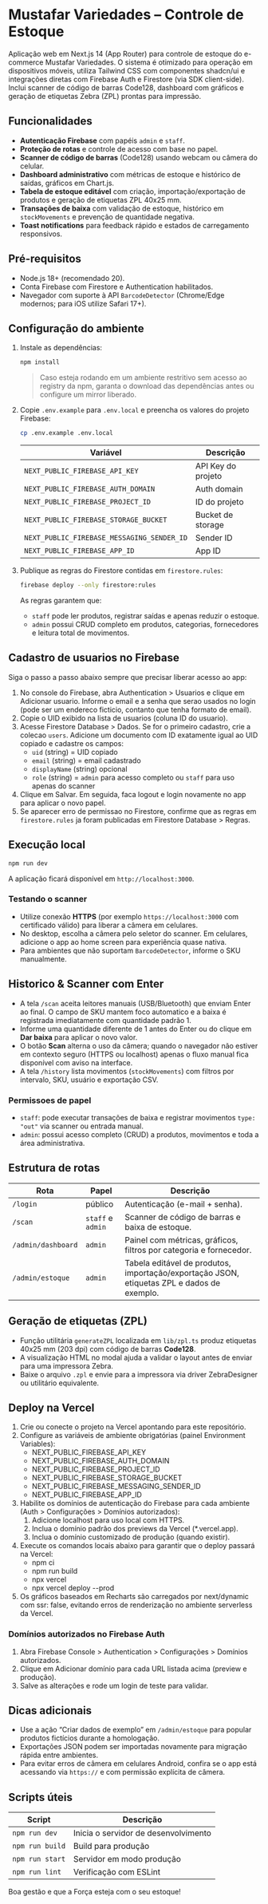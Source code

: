 ﻿# Mustafar Variedades – Controle de Estoque

Aplicação web em Next.js 14 (App Router) para controle de estoque do e-commerce Mustafar Variedades. O sistema é otimizado para operação em dispositivos móveis, utiliza Tailwind CSS com componentes shadcn/ui e integrações diretas com Firebase Auth e Firestore (via SDK client-side). Inclui scanner de código de barras Code128, dashboard com gráficos e geração de etiquetas Zebra (ZPL) prontas para impressão.

## Funcionalidades

- **Autenticação Firebase** com papéis `admin` e `staff`.
- **Proteção de rotas** e controle de acesso com base no papel.
- **Scanner de código de barras** (Code128) usando webcam ou câmera do celular.
- **Dashboard administrativo** com métricas de estoque e histórico de saídas, gráficos em Chart.js.
- **Tabela de estoque editável** com criação, importação/exportação de produtos e geração de etiquetas ZPL 40x25 mm.
- **Transações de baixa** com validação de estoque, histórico em `stockMovements` e prevenção de quantidade negativa.
- **Toast notifications** para feedback rápido e estados de carregamento responsivos.

## Pré-requisitos

- Node.js 18+ (recomendado 20).
- Conta Firebase com Firestore e Authentication habilitados.
- Navegador com suporte à API `BarcodeDetector` (Chrome/Edge modernos; para iOS utilize Safari 17+).

## Configuração do ambiente

1. Instale as dependências:

   ```bash
   npm install
   ```

   > Caso esteja rodando em um ambiente restritivo sem acesso ao registry da npm, garanta o download das dependências antes ou configure um mirror liberado.

2. Copie `.env.example` para `.env.local` e preencha os valores do projeto Firebase:

   ```bash
   cp .env.example .env.local
   ```

   | Variável | Descrição |
   | --- | --- |
   | `NEXT_PUBLIC_FIREBASE_API_KEY` | API Key do projeto |
   | `NEXT_PUBLIC_FIREBASE_AUTH_DOMAIN` | Auth domain |
   | `NEXT_PUBLIC_FIREBASE_PROJECT_ID` | ID do projeto |
   | `NEXT_PUBLIC_FIREBASE_STORAGE_BUCKET` | Bucket de storage |
   | `NEXT_PUBLIC_FIREBASE_MESSAGING_SENDER_ID` | Sender ID |
   | `NEXT_PUBLIC_FIREBASE_APP_ID` | App ID |

3. Publique as regras do Firestore contidas em `firestore.rules`:

   ```bash
   firebase deploy --only firestore:rules
   ```

   As regras garantem que:

   - `staff` pode ler produtos, registrar saídas e apenas reduzir o estoque.
   - `admin` possui CRUD completo em produtos, categorias, fornecedores e leitura total de movimentos.


## Cadastro de usuarios no Firebase

Siga o passo a passo abaixo sempre que precisar liberar acesso ao app:

1. No console do Firebase, abra Authentication > Usuarios e clique em Adicionar usuario. Informe o email e a senha que serao usados no login (pode ser um endereco ficticio, contanto que tenha formato de email).
2. Copie o UID exibido na lista de usuarios (coluna ID do usuario).
3. Acesse Firestore Database > Dados. Se for o primeiro cadastro, crie a colecao `users`. Adicione um documento com ID exatamente igual ao UID copiado e cadastre os campos:
   - `uid` (string) = UID copiado
   - `email` (string) = email cadastrado
   - `displayName` (string) opcional
   - `role` (string) = `admin` para acesso completo ou `staff` para uso apenas do scanner
4. Clique em Salvar. Em seguida, faca logout e login novamente no app para aplicar o novo papel.
5. Se aparecer erro de permissao no Firestore, confirme que as regras em `firestore.rules` ja foram publicadas em Firestore Database > Regras.

## Execução local

```bash
npm run dev
```

A aplicação ficará disponível em `http://localhost:3000`.

### Testando o scanner

- Utilize conexão **HTTPS** (por exemplo `https://localhost:3000` com certificado válido) para liberar a câmera em celulares.
- No desktop, escolha a câmera pelo seletor do scanner. Em celulares, adicione o app ao home screen para experiência quase nativa.
- Para ambientes que não suportam `BarcodeDetector`, informe o SKU manualmente.

## Historico & Scanner com Enter

- A tela `/scan` aceita leitores manuais (USB/Bluetooth) que enviam Enter ao final. O campo de SKU mantem foco automatico e a baixa é registrada imediatamente com quantidade padrão 1.
- Informe uma quantidade diferente de 1 antes do Enter ou do clique em **Dar baixa** para aplicar o novo valor.
- O botão **Scan** alterna o uso da câmera; quando o navegador não estiver em contexto seguro (HTTPS ou localhost) apenas o fluxo manual fica disponível com aviso na interface.
- A tela `/history` lista movimentos (`stockMovements`) com filtros por intervalo, SKU, usuário e exportação CSV.

### Permissoes de papel

- `staff`: pode executar transações de baixa e registrar movimentos `type: "out"` via scanner ou entrada manual.
- `admin`: possui acesso completo (CRUD) a produtos, movimentos e toda a área administrativa.

## Estrutura de rotas

| Rota | Papel | Descrição |
| --- | --- | --- |
| `/login` | público | Autenticação (e-mail + senha). |
| `/scan` | `staff` e `admin` | Scanner de código de barras e baixa de estoque. |
| `/admin/dashboard` | `admin` | Painel com métricas, gráficos, filtros por categoria e fornecedor. |
| `/admin/estoque` | `admin` | Tabela editável de produtos, importação/exportação JSON, etiquetas ZPL e dados de exemplo. |

## Geração de etiquetas (ZPL)

- Função utilitária `generateZPL` localizada em `lib/zpl.ts` produz etiquetas 40x25 mm (203 dpi) com código de barras **Code128**.
- A visualização HTML no modal ajuda a validar o layout antes de enviar para uma impressora Zebra.
- Baixe o arquivo `.zpl` e envie para a impressora via driver ZebraDesigner ou utilitário equivalente.

## Deploy na Vercel

1. Crie ou conecte o projeto na Vercel apontando para este repositório.
2. Configure as variáveis de ambiente obrigatórias (painel Environment Variables):
   - NEXT_PUBLIC_FIREBASE_API_KEY
   - NEXT_PUBLIC_FIREBASE_AUTH_DOMAIN
   - NEXT_PUBLIC_FIREBASE_PROJECT_ID
   - NEXT_PUBLIC_FIREBASE_STORAGE_BUCKET
   - NEXT_PUBLIC_FIREBASE_MESSAGING_SENDER_ID
   - NEXT_PUBLIC_FIREBASE_APP_ID
3. Habilite os domínios de autenticação do Firebase para cada ambiente (Auth > Configurações > Domínios autorizados):
   1. Adicione localhost para uso local com HTTPS.
   2. Inclua o domínio padrão dos previews da Vercel (*.vercel.app).
   3. Inclua o domínio customizado de produção (quando existir).
4. Execute os comandos locais abaixo para garantir que o deploy passará na Vercel:
   - npm ci
   - npm run build
   - npx vercel
   - npx vercel deploy --prod
5. Os gráficos baseados em Recharts são carregados por next/dynamic com ssr: false, evitando erros de renderização no ambiente serverless da Vercel.

### Domínios autorizados no Firebase Auth

1. Abra Firebase Console > Authentication > Configurações > Domínios autorizados.
2. Clique em Adicionar domínio para cada URL listada acima (preview e produção).
3. Salve as alterações e rode um login de teste para validar.

## Dicas adicionais

- Use a ação “Criar dados de exemplo” em `/admin/estoque` para popular produtos fictícios durante a homologação.
- Exportações JSON podem ser importadas novamente para migração rápida entre ambientes.
- Para evitar erros de câmera em celulares Android, confira se o app está acessando via `https://` e com permissão explícita de câmera.

## Scripts úteis

| Script | Descrição |
| --- | --- |
| `npm run dev` | Inicia o servidor de desenvolvimento |
| `npm run build` | Build para produção |
| `npm run start` | Servidor em modo produção |
| `npm run lint` | Verificação com ESLint |

Boa gestão e que a Força esteja com o seu estoque!




